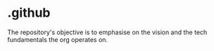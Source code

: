 # .github
The repository's objective is to emphasise on the vision and the tech fundamentals the org operates on.
